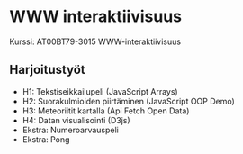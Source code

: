 # WWW interaktiivisuus #
Kurssi: AT00BT79-3015 WWW-interaktiivisuus  

## Harjoitustyöt ##
- H1: Tekstiseikkailupeli (JavaScript Arrays)
- H2: Suorakulmioiden piirtäminen (JavaScript OOP Demo)
- H3: Meteoriitit kartalla (Api Fetch Open Data)
- H4: Datan visualisointi (D3js)
- Ekstra: Numeroarvauspeli
- Ekstra: Pong
